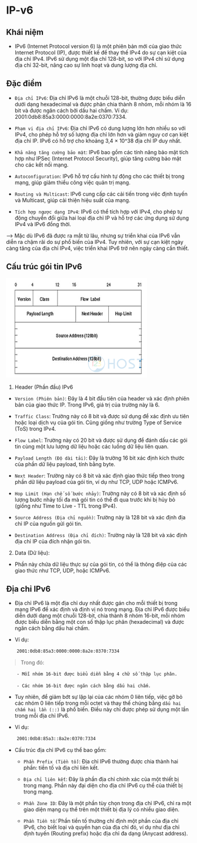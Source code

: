 # IP-v6

## Khái niệm

- IPv6 (Internet Protocol version 6) là một phiên bản mới của giao thức Internet Protocol (IP), được thiết kế để thay thế IPv4 do sự cạn kiệt của địa chỉ IPv4. IPv6 sử dụng một địa chỉ 128-bit, so với IPv4 chỉ sử dụng địa chỉ 32-bit, nâng cao sự linh hoạt và dung lượng địa chỉ.

## Đặc điểm

- `Địa chỉ IPv6`: Địa chỉ IPv6 là một chuỗi 128-bit, thường được biểu diễn dưới dạng hexadecimal và được phân chia thành 8 nhóm, mỗi nhóm là 16 bit và được ngăn cách bởi dấu hai chấm. Ví dụ: 2001:0db8:85a3:0000:0000:8a2e:0370:7334.

- `Phạm vi địa chỉ IPv6`: Địa chỉ IPv6 có dung lượng lớn hơn nhiều so với IPv4, cho phép hỗ trợ số lượng địa chỉ lớn hơn và giảm nguy cơ cạn kiệt địa chỉ IP. IPv6 có hỗ trợ cho khoảng 3,4 × 10^38 địa chỉ IP duy nhất.

- `Khả năng tăng cường bảo mật`: IPv6 bao gồm các tính năng bảo mật tích hợp như IPSec (Internet Protocol Security), giúp tăng cường bảo mật cho các kết nối mạng.

- `Autoconfiguration`: IPv6 hỗ trợ cấu hình tự động cho các thiết bị trong mạng, giúp giảm thiểu công việc quản trị mạng.

- `Routing và Multicast`: IPv6 cung cấp các cải tiến trong việc định tuyến và Multicast, giúp cải thiện hiệu suất của mạng.

- `Tích hợp ngược dạng IPv4`: IPv6 có thể tích hợp với IPv4, cho phép tự động chuyển đổi giữa hai loại địa chỉ IP và hỗ trợ các ứng dụng sử dụng IPv4 và IPv6 đồng thời.

--> Mặc dù IPv6 đã được ra mắt từ lâu, nhưng sự triển khai của IPv6 vẫn diễn ra chậm rãi do sự phổ biến của IPv4. Tuy nhiên, với sự cạn kiệt ngày càng tăng của địa chỉ IPv4, việc triển khai IPv6 trở nên ngày càng cần thiết.

## Cấu trúc gói tin IPv6

![](../image/Cau-truc-IPv6.png)

1. Header (Phần đầu) IPv6

- `Version (Phiên bản)`: Đây là 4 bit đầu tiên của header và xác định phiên bản của giao thức IP. Trong IPv6, giá trị của trường này là 6.

- `Traffic Class`: Trường này có 8 bit và được sử dụng để xác định ưu tiên hoặc loại dịch vụ của gói tin. Cũng giống như trường Type of Service (ToS) trong IPv4.

- `Flow Label`: Trường này có 20 bit và được sử dụng để đánh dấu các gói tin cùng một lưu lượng dữ liệu hoặc các luồng dữ liệu liên quan.

- `Payload Length (Độ dài tải)`: Đây là trường 16 bit xác định kích thước của phần dữ liệu payload, tính bằng byte.

- `Next Header`: Trường này có 8 bit và xác định giao thức tiếp theo trong phần dữ liệu payload của gói tin, ví dụ như TCP, UDP hoặc ICMPv6.

- `Hop Limit (Hạn chế số bước nhảy)`: Trường này có 8 bit và xác định số lượng bước nhảy tối đa mà gói tin có thể đi qua trước khi bị hủy bỏ (giống như Time to Live - TTL trong IPv4).

- `Source Address (Địa chỉ nguồn)`: Trường này là 128 bit và xác định địa chỉ IP của nguồn gửi gói tin.

- `Destination Address (Địa chỉ đích)`: Trường này là 128 bit và xác định địa chỉ IP của đích nhận gói tin.

2. Data (Dữ liệu):

- Phần này chứa dữ liệu thực sự của gói tin, có thể là thông điệp của các giao thức như TCP, UDP, hoặc ICMPv6.

## Địa chỉ IPv6

- Địa chỉ IPv6 là một địa chỉ duy nhất được gán cho mỗi thiết bị trong mạng IPv6 để xác định và định vị nó trong mạng. Địa chỉ IPv6 được biểu diễn dưới dạng một chuỗi 128-bit, chia thành 8 nhóm 16-bit, mỗi nhóm được biểu diễn bằng một con số thập lục phân (hexadecimal) và được ngăn cách bằng dấu hai chấm.

- Ví dụ: 
```sh
	2001:0db8:85a3:0000:0000:8a2e:0370:7334
```

> Trong đó: 

		- Mỗi nhóm 16-bit được biểu diễn bằng 4 chữ số thập lục phân. 

		- Các nhóm 16-bit được ngăn cách bằng dấu hai chấm. 
 

- Tuy nhiên, để giảm bớt sự lặp lại của các nhóm 0 liên tiếp, việc gỡ bỏ các nhóm 0 liên tiếp trong mỗi octet và thay thế chúng bằng `dấu hai chấm hai lần (::)` là phổ biến. Điều này chỉ được phép sử dụng một lần trong mỗi địa chỉ IPv6.

- Ví dụ:

```sh
	2001:0db8:85a3::8a2e:0370:7334
```

- Cấu trúc địa chỉ IPv6 cụ thể bao gồm:

	+ `Phần Prefix (Tiền tố)`: Địa chỉ IPv6 thường được chia thành hai phần: tiền tố và địa chỉ liên kết.

	+ `Địa chỉ liên kết`: Đây là phần địa chỉ chính xác của một thiết bị trong mạng. Phần này đại diện cho địa chỉ IPv6 cụ thể của thiết bị trong mạng.

	+ `Phần Zone ID`: Đây là một phần tùy chọn trong địa chỉ IPv6, chỉ ra một giao diện mạng cụ thể trên một thiết bị địa lý có nhiều giao diện.

	+ `Phần Tiền tố`: Phần tiền tố thường chỉ định một phần của địa chỉ IPv6, cho biết loại và quyền hạn của địa chỉ đó, ví dụ như địa chỉ định tuyến (Routing prefix) hoặc địa chỉ đa dạng (Anycast address).

